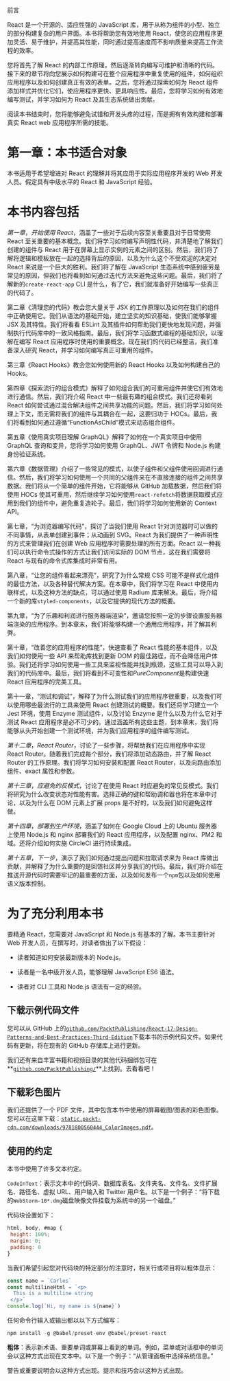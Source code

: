 前言

React 是一个开源的、适应性强的 JavaScript 库，用于从称为组件的小型、独立的部分构建复杂的用户界面。本书将帮助您有效地使用 React，使您的应用程序更加灵活、易于维护，并提高其性能，同时通过提高速度而不影响质量来提高工作流程的效率。

您将首先了解 React 的内部工作原理，然后逐渐转向编写可维护和清晰的代码。接下来的章节将向您展示如何构建可在整个应用程序中重复使用的组件，如何组织应用程序以及如何创建真正有效的表单。之后，您将通过探索如何为 React 组件添加样式并优化它们，使应用程序更快、更具响应性。最后，您将学习如何有效地编写测试，并学习如何为 React 及其生态系统做出贡献。

阅读本书结束时，您将能够避免试错和开发头疼的过程，而是拥有有效构建和部署真实 React web 应用程序所需的技能。

# 第一章：本书适合对象

本书适用于希望增进对 React 的理解并将其应用于实际应用程序开发的 Web 开发人员。假定具有中级水平的 React 和 JavaScript 经验。

# 本书内容包括

*第一章*，*开始使用 React*，涵盖了一些对于后续内容至关重要且对于日常使用 React 至关重要的基本概念。我们将学习如何编写声明性代码，并清楚地了解我们创建的组件与 React 用于在屏幕上显示实例的元素之间的区别。然后，我们将了解将逻辑和模板放在一起的选择背后的原因，以及为什么这个不受欢迎的决定对 React 来说是一个巨大的胜利。我们将了解在 JavaScript 生态系统中感到疲劳是常见的原因，但我们也将看到如何通过迭代方法来避免这些问题。最后，我们将了解新的`create-react-app` CLI 是什么，有了它，我们就准备好开始编写一些真正的代码了。

第二章《清理您的代码》教会您大量关于 JSX 的工作原理以及如何在我们的组件中正确使用它。我们从语法的基础开始，建立坚实的知识基础，使我们能够掌握 JSX 及其特性。我们将看看 ESLint 及其插件如何帮助我们更快地发现问题，并强制执行代码库中的一致风格指南。最后，我们将学习函数式编程的基础知识，以理解在编写 React 应用程序时使用的重要概念。现在我们的代码已经整洁，我们准备深入研究 React，并学习如何编写真正可重用的组件。

第三章《React Hooks》教会您如何使用新的 React Hooks 以及如何构建自己的 Hooks。

第四章《探索流行的组合模式》解释了如何组合我们的可重用组件并使它们有效地进行通信。然后，我们将介绍 React 中一些最有趣的组合模式。我们还将看到 React 如何尝试通过混合解决组件之间共享功能的问题。然后，我们将学习如何处理上下文，而无需将我们的组件与其耦合在一起，这要归功于 HOCs。最后，我们将看到如何通过遵循“FunctionAsChild”模式来动态组合组件。

第五章《使用真实项目理解 GraphQL》解释了如何在一个真实项目中使用 GraphQL 查询和变异，您将学习如何使用 GraphQL、JWT 令牌和 Node.js 构建身份验证系统。

第六章《数据管理》介绍了一些常见的模式，以使子组件和父组件使用回调进行通信。然后，我们将学习如何使用一个共同的父组件来在不直接连接的组件之间共享数据。我们将从一个简单的组件开始，它将能够从 GitHub 加载数据，然后我们将使用 HOCs 使其可重用，然后继续学习如何使用`react-refetch`将数据获取模式应用到我们的组件中，避免重复造轮子。最后，我们将学习如何使用新的 Context API。

第七章，“为浏览器编写代码”，探讨了当我们使用 React 针对浏览器时可以做的不同事情，从表单创建到事件；从动画到 SVG。React 为我们提供了一种声明性的方式来管理我们在创建 Web 应用程序时需要处理的所有方面。React 以一种我们可以执行命令式操作的方式让我们访问实际的 DOM 节点，这在我们需要将 React 与现有的命令式库集成时非常有用。

第八章，“让您的组件看起来漂亮”，研究了为什么常规 CSS 可能不是样式化组件的最佳方法，以及各种替代解决方案。在本章中，我们将学习在 React 中使用内联样式，以及这种方法的缺点，可以通过使用 Radium 库来解决。最后，将介绍一个新的库`styled-components`，以及它提供的现代方法的概要。

第九章，“为了乐趣和利润进行服务器端渲染”，邀请您按照一定的步骤设置服务器端渲染的应用程序。到本章末，我们将能够构建一个通用应用程序，并了解其利弊。

第十章，“改善您的应用程序的性能”，快速查看了 React 性能的基本组件，以及我们如何使用一些 API 来帮助库找到更新 DOM 的最佳路径，而不会降低用户体验。我们还将学习如何使用一些工具来监视性能并找到瓶颈，这些工具可以导入到我们的代码库中。最后，我们将看到不可变性和*PureComponent*是构建快速 React 应用程序的完美工具。

第十一章，“测试和调试”，解释了为什么测试我们的应用程序很重要，以及我们可以使用哪些最流行的工具来使用 React 创建测试的概要。我们还将学习建立一个 Jest 环境，使用 Enzyme 测试组件，以及讨论 Enzyme 是什么以及为什么它对于测试 React 应用程序是必不可少的。通过涵盖所有这些主题，到本章末，我们将能够从头开始创建一个测试环境，并为我们应用程序的组件编写测试。

*第十二章*，*React Router*，讨论了一些步骤，将帮助我们在应用程序中实现 React Router。随着我们完成每个部分，我们将添加动态路由，并了解 React Router 的工作原理。我们将学习如何安装和配置 React Router，以及向路由添加组件、exact 属性和参数。

*第十三章*，*应避免的反模式*，讨论了在使用 React 时应避免的常见反模式。我们将研究为什么改变状态对性能有害。选择正确的键和帮助调和器也将在本章中讨论，以及为什么在 DOM 元素上扩展 props 是不好的，以及我们如何避免这样做。

*第十四章*，*部署到生产环境*，涵盖了如何在 Google Cloud 上的 Ubuntu 服务器上使用 Node.js 和 nginx 部署我们的 React 应用程序，以及配置 nginx、PM2 和域。还将介绍如何实施 CircleCI 进行持续集成。

*第十五章*，*下一步*，演示了我们如何通过提出问题和拉取请求来为 React 库做出贡献，并解释了为什么重要的是回馈社区并分享我们的代码。最后，我们将介绍在推送开源代码时需要牢记的最重要的方面，以及如何发布一个`npm`包以及如何使用语义版本控制。

# 为了充分利用本书

要精通 React，您需要对 JavaScript 和 Node.js 有基本的了解。本书主要针对 Web 开发人员，在撰写时，对读者做出了以下假设：

+   读者知道如何安装最新版本的 Node.js。

+   读者是一名中级开发人员，能够理解 JavaScript ES6 语法。

+   读者对 CLI 工具和 Node.js 语法有一定的经验。

## 下载示例代码文件

您可以从 GitHub 上的[`github.com/PacktPublishing/React-17-Design-Patterns-and-Best-Practices-Third-Edition`](https://github.com/PacktPublishing/React-17-Design-Patterns-and-Best-Practices-Third-Edition)下载本书的示例代码文件。如果代码有更新，将在现有的 GitHub 存储库上进行更新。

我们还有来自丰富书籍和视频目录的其他代码捆绑包可在**[`github.com/PacktPublishing/`](https://github.com/PacktPublishing/)**上找到。去看看吧！

## 下载彩色图片

我们还提供了一个 PDF 文件，其中包含本书中使用的屏幕截图/图表的彩色图像。您可以在这里下载：[`static.packt-cdn.com/downloads/9781800560444_ColorImages.pdf`](https://static.packt-cdn.com/downloads/9781800560444_ColorImages.pdf)。

## 使用的约定

本书中使用了许多文本约定。

`CodeInText`：表示文本中的代码词、数据库表名、文件夹名、文件名、文件扩展名、路径名、虚拟 URL、用户输入和 Twitter 用户名。以下是一个例子：“将下载的`WebStorm-10*.dmg`磁盘映像文件挂载为系统中的另一个磁盘。”

代码块设置如下：

```jsx
html, body, #map {
 height: 100%; 
 margin: 0;
 padding: 0
}
```

当我们希望引起您对代码块的特定部分的注意时，相关行或项目将以粗体显示：

```jsx
const name = `Carlos`
const multilineHtml = `<p>
  This is a multiline string
 </p>`
console.log(`Hi, my name is ${name}`)
```

任何命令行输入或输出都以以下方式编写：

```jsx
npm install -g @babel/preset-env @babel/preset-react 
```

**粗体**：表示新术语、重要单词或屏幕上看到的单词。例如，菜单或对话框中的单词会以这种方式出现在文本中。以下是一个例子：“从管理面板中选择系统信息。”

警告或重要说明会以这种方式出现。提示和技巧会以这种方式出现。
